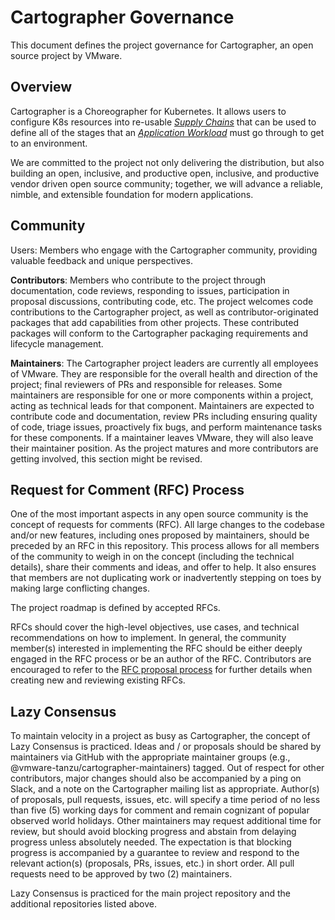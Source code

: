 
# Cartographer Governance

This document defines the project governance for Cartographer, an open source project by VMware.

## Overview

Cartographer is a Choreographer for Kubernetes. It allows users to configure K8s resources into re-usable [_Supply Chains_](site/content/docs/reference.md#ClusterSupplyChain) that can be used to define all of the stages that an [_Application Workload_](site/content/docs/reference.md#Workload) must go through to get to an environment. 

We are committed to the project not only delivering the distribution, but also building an open, inclusive, and productive open, inclusive, and productive vendor driven open source community; together, we will advance a reliable, nimble, and extensible foundation for modern applications.

## Community

Users: Members who engage with the Cartographer community, providing valuable feedback and unique perspectives.

**Contributors**: Members who contribute to the project through documentation, code reviews, responding to issues, participation in proposal discussions, contributing code, etc. The project welcomes code contributions to the Cartographer project, as well as contributor-originated packages that add capabilities from other projects. These contributed packages will conform to the Cartographer packaging requirements and lifecycle management.

**Maintainers**: The Cartographer project leaders are currently all employees of VMware. They are responsible for the overall health and direction of the project; final reviewers of PRs and responsible for releases. Some maintainers are responsible for one or more components within a project, acting as technical leads for that component. Maintainers are expected to contribute code and documentation, review PRs including ensuring quality of code, triage issues, proactively fix bugs, and perform maintenance tasks for these components. If a maintainer leaves VMware, they will also leave their maintainer position. As the project matures and more contributors are getting involved, this section might be revised.


## Request for Comment (RFC) Process

One of the most important aspects in any open source community is the concept of requests for comments (RFC). All large changes to the codebase and/or new features, including ones proposed by maintainers, should be preceded by an RFC in this repository. This process allows for all members of the community to weigh in on the concept (including the technical details), share their comments and ideas, and offer to help. It also ensures that members are not duplicating work or inadvertently stepping on toes by making large conflicting changes.

The project roadmap is defined by accepted RFCs.

RFCs should cover the high-level objectives, use cases, and technical recommendations on how to implement. In general, the community member(s) interested in implementing the RFC should be either deeply engaged in the RFC process or be an author of the RFC. Contributors are encouraged to refer to the [RFC proposal process](https://github.com/vmware-tanzu/cartographer/blob/main/rfc/README.md) for further details when creating new and reviewing existing RFCs. 

## Lazy Consensus

To maintain velocity in a project as busy as Cartographer, the concept of Lazy Consensus is practiced. Ideas and / or proposals should be shared by maintainers via GitHub with the appropriate maintainer groups (e.g., @vmware-tanzu/cartographer-maintainers) tagged. Out of respect for other contributors, major changes should also be accompanied by a ping on Slack, and a note on the Cartographer mailing list as appropriate. Author(s) of proposals, pull requests, issues, etc. will specify a time period of no less than five (5) working days for comment and remain cognizant of popular observed world holidays. Other maintainers may request additional time for review, but should avoid blocking progress and abstain from delaying progress unless absolutely needed. The expectation is that blocking progress is accompanied by a guarantee to review and respond to the relevant action(s) (proposals, PRs, issues, etc.) in short order. All pull requests need to be approved by two (2) maintainers.

Lazy Consensus is practiced for the main project repository and the additional repositories listed above.
